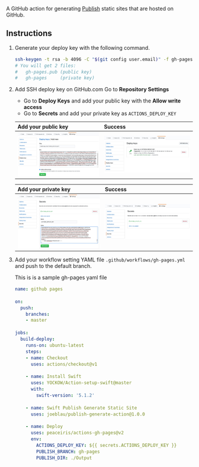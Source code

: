 A GitHub action for generating [Publish](https://github.com/JohnSundell/Publish) static sites that are hosted on GitHub.


## Instructions

1. Generate your deploy key with the following command.

    ```sh
    ssh-keygen -t rsa -b 4096 -C "$(git config user.email)" -f gh-pages -N ""
    # You will get 2 files:
    #   gh-pages.pub (public key)
    #   gh-pages     (private key)
    ```

2. Add SSH deploy key on GitHub.com Go to **Repository Settings**

    - Go to **Deploy Keys** and add your public key with the **Allow write access**
    - Go to **Secrets** and add your private key as `ACTIONS_DEPLOY_KEY`

    | Add your public key | Success |
    |---|---|
    | ![Add your public key](./.github/images/deploy-keys-1.jpg) | ![Success](./.github/images/deploy-keys-2.jpg) |

    | Add your private key | Success |
    |---|---|
    | ![Add your private key](./.github/images/secrets-1.jpg) | ![Success](./.github/images/secrets-2.jpg) |

3. Add your workflow setting YAML file `.github/workflows/gh-pages.yml` and push to the default branch.

    This is is a sample gh-pages yaml file

    ```yaml
    name: github pages

    on:
      push:
        branches:
        - master

    jobs:
      build-deploy:
        runs-on: ubuntu-latest
        steps:
        - name: Checkout
          uses: actions/checkout@v1
          
        - name: Install Swift
          uses: YOCKOW/Action-setup-swift@master
          with:
            swift-version: '5.1.2'
            
        - name: Swift Publish Generate Static Site
          uses: joeblau/publish-generate-action@1.0.0

        - name: Deploy
          uses: peaceiris/actions-gh-pages@v2
          env:
            ACTIONS_DEPLOY_KEY: ${{ secrets.ACTIONS_DEPLOY_KEY }}
            PUBLISH_BRANCH: gh-pages
            PUBLISH_DIR: ./Output
    ```